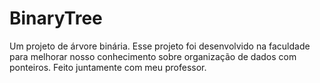 # BinaryTree
Um projeto de árvore binária.
Esse projeto foi desenvolvido na faculdade para melhorar nosso conhecimento sobre organização de dados com ponteiros. Feito juntamente com meu professor.
